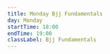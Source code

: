 ```yaml
---
title: Monday Bjj Fundamentals
day: Monday
startTime: 18:00
endTime: 19:00
classLabel: Bjj Fundamentals
---
```

